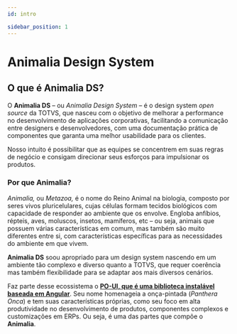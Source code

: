 ```yaml
---
id: intro

sidebar_position: 1
---
```



# Animalia Design System


## O que é Animalia DS?

O **Animalia DS** – ou _Animalia Design System_ – é o design system _open source_ da TOTVS, que nasceu com o objetivo de melhorar a performance no desenvolvimento de aplicações corporativas, facilitando a comunicação entre designers e desenvolvedores, com uma documentação prática de componentes que garanta uma melhor usabilidade para os clientes.

Nosso intuito é possibilitar que as equipes se concentrem em suas regras de negócio e consigam direcionar seus esforços para impulsionar os produtos.

### Por que Animalia?

_Animalia,_ ou _Metazoa,_ é o nome do Reino Animal na biologia, composto por seres vivos pluricelulares, cujas células formam tecidos biológicos com capacidade de responder ao ambiente que os envolve. Engloba anfíbios, répteis, aves, moluscos, insetos, mamíferos, etc – ou seja, animais que possuem várias características em comum, mas também são muito diferentes entre si, com características específicas para as necessidades do ambiente em que vivem.

**Animalia DS** soou apropriado para um design system nascendo em um ambiente tão complexo e diverso quanto a TOTVS, que requer coerência mas também flexibilidade para se adaptar aos mais diversos cenários.

Faz parte desse ecossistema o **[PO-UI, que é uma biblioteca instalável baseada em Angular](https://po-ui.io/)**. Seu nome homenageia a onça-pintada (_Panthera Onca_) e tem suas características próprias, como seu foco em alta produtividade no desenvolvimento de produtos, componentes complexos e customizações em ERPs. Ou seja, é uma das partes que compõe o **Animalia**.
